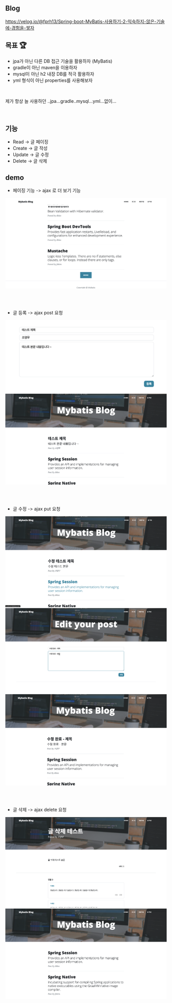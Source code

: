 ## Blog
https://velog.io/@fprh13/Spring-boot-MyBatis-사용하기-2-익숙하지-않은-기술에-경험을-쌓자

## 목표 🏆

- jpa가 아닌 다른 DB 접근 기술을 활용하자 (MyBatis)
- gradle이 아닌 maven을 이용하자
- mysql이 아닌 h2 내장 DB를 적극 활용하자
- yml 형식이 아닌 properties를 사용해보자

<br>

제가 항상 늘 사용하던 ..jpa...gradle..mysql...yml...없이...

<br>

## 기능
- Read -> 글 페이징 
- Create -> 글 작성
- Update -> 글 수정
- Delete -> 글 삭제

## demo
- 페이징 기능 -> ajax 로 더 보기 기능

<img src="img/postList.png">


<br><br>

- 글 등록 -> ajax post 요청

<img src="img/postform.png">


<img src="img/posttest.png">

<br><br>

- 글 수정 -> ajax put 요청

<img src="img/edittest.png">

<img src="img/editform.png">

<img src="img/edit.png">

<br><br>

- 글 삭제 -> ajax delete 요청

<img src="img/deletetest.png">

<img src="img/delete.png">



